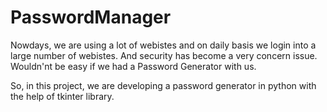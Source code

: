 # PasswordManager
Nowdays, we are using a lot of webistes and on daily basis we login into a large number of webistes.
And security has become a very concern issue.
Wouldn'nt be easy if we had a Password Generator with us.

So, in this project, we are developing a password generator in python with the help of tkinter library.
